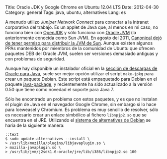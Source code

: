 Title: Oracle JDK y Google Chrome en Ubuntu 12.04 LTS 
Date: 2012-04-30
Category: general
Tags: java, ubuntu, alternatives
Lang: es

A menudo utilizo *Juniper Network Connect* para conectar a la intranet
corporativa del trabajo. Es un applet de Java que, al menos en mi caso, no
funciona bien con [OpenJDK][1] y sólo funciona con [Oracle JVM][2] (la
anteriormente conocida como Sun JVM). En agosto del 2011, [Canonical dejó de
tener permiso para distribuir la JVM de Sun][3]. Aunque existen algunos PPAs
mantenidos por miembros de la comunidad de Ubuntu que ofrecen paquetes DEB del
Oracle JVM, suelen ser versiones demasiado antiguas y con problemas de
seguridad.

Aunque hay disponible un instalador oficial en la [sección de descargas de
Oracle para Java][4], suele ser mejor opción utilizar el script `make-jpkg`
para crear un paquete Debian. Este script está empaquetado para Debian en el
paquete [java-package][5], y recientemente ha sido actualizado a la versión
0.50 que tiene como novedad el soporte para Java 7.

Sólo he encontrado un problema con estos paquetes, y es que no instalan el
plugin de Java en el navegador Google Chrome, sin embargo si lo hace para
Iceweasel y Chromium. Es problema es muy sencillo de resolver, sólo es
necesario crear un enlace simbólico al fichero `libnpjp2.so` que se encuentra
en el JRE. Utilizando el [sistema de alternatives de Debian][6] se haría de la
siguiente manera:

    ::text
    $ sudo update-alternatives --install \
    > /usr/lib/mozilla/plugins/libjavaplugin.so \
    > mozilla-javaplugin.so \
    > /usr/lib/jvm/j2sdk1.6-oracle/jre/lib/i386/libnpjp2.so 100

[1]: http://openjdk.java.net
[2]: http://www.java.com
[3]: https://lists.ubuntu.com/archives/ubuntu-security-announce/2011-December/001528.html
[4]: http://www.oracle.com/technetwork/java/javase/downloads/index.html
[5]: http://packages.debian.org/java-package
[6]: http://www.debian-administration.org/articles/91
